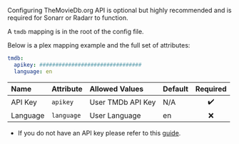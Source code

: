 Configuring TheMovieDb.org API is optional but highly recommended and is required for Sonarr or Radarr to function. 

A `tmdb` mapping is in the root of the config file.

Below is a plex mapping example and the full set of attributes:
```yaml
tmdb:
  apikey: ################################
  language: en
```

| Name | Attribute | Allowed Values | Default | Required |
| :-- | :-- | :-- | :-- | :--: |
| API Key | `apikey` | User TMDb API Key | N/A | :heavy_check_mark: |
| Language | `language` | User Language | en | :x: |

* If you do not have an API key please refer to this [guide](https://developers.themoviedb.org/3/getting-started/introduction).